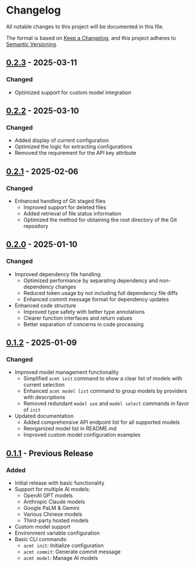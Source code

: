 # Changelog

All notable changes to this project will be documented in this file.

The format is based on [Keep a Changelog](https://keepachangelog.com/en/1.0.0/),
and this project adheres to [Semantic Versioning](https://semver.org/spec/v2.0.0.html).

## [0.2.3] - 2025-03-11

### Changed
- Optimized support for custom model integration

## [0.2.2] - 2025-03-10

### Changed
- Added display of current configuration
- Optimized the logic for extracting configurations
- Removed the requirement for the API key attribute

## [0.2.1] - 2025-02-06

### Changed
- Enhanced handling of Git staged files
  - Improved support for deleted files
  - Added retrieval of file status information
  - Optimized the method for obtaining the root directory of the Git repository

## [0.2.0] - 2025-01-10

### Changed
- Improved dependency file handling
  - Optimized performance by separating dependency and non-dependency changes
  - Reduced token usage by not including full dependency file diffs
  - Enhanced commit message format for dependency updates
- Enhanced code structure
  - Improved type safety with better type annotations
  - Clearer function interfaces and return values
  - Better separation of concerns in code processing

## [0.1.2] - 2025-01-09

### Changed
- Improved model management functionality
  - Simplified `acmt init` command to show a clear list of models with current selection
  - Enhanced `acmt model list` command to group models by providers with descriptions
  - Removed redundant `model use` and `model select` commands in favor of `init`
- Updated documentation
  - Added comprehensive API endpoint list for all supported models
  - Reorganized model list in README.md
  - Improved custom model configuration examples

## [0.1.1] - Previous Release

### Added
- Initial release with basic functionality
- Support for multiple AI models:
  - OpenAI GPT models
  - Anthropic Claude models
  - Google PaLM & Gemini
  - Various Chinese models
  - Third-party hosted models
- Custom model support
- Environment variable configuration
- Basic CLI commands:
  - `acmt init`: Initialize configuration
  - `acmt commit`: Generate commit message
  - `acmt model`: Manage AI models

[0.2.3]: https://github.com/yurentle/acmt/compare/v0.2.2...v0.2.3
[0.2.2]: https://github.com/yurentle/acmt/compare/v0.2.1...v0.2.2
[0.2.1]: https://github.com/yurentle/acmt/compare/v0.2.0...v0.2.1
[0.2.0]: https://github.com/yurentle/acmt/compare/v0.1.2...v0.2.0
[0.1.2]: https://github.com/yurentle/acmt/compare/v0.1.1...v0.1.2
[0.1.1]: https://github.com/yurentle/acmt/releases/tag/v0.1.1
